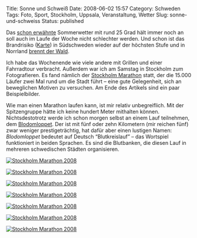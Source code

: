 Title: Sonne und Schweiß
Date: 2008-06-02 15:57
Category: Schweden
Tags: Foto, Sport, Stockholm, Uppsala, Veranstaltung, Wetter
Slug: sonne-und-schweiss
Status: published

Das [schon erwähnte](http://www.fiket.de/2008/05/29/sonne/) Sommerwetter
mit rund 25 Grad hält immer noch an soll auch im Laufe der Woche nicht
schlechter werden. Und schon ist das Brandrisiko
([Karte](http://www.smhi.se/cmp/jsp/polopoly.jsp?d=5559&l=sv)) in
Südschweden wieder auf der höchsten Stufe und in Norrland [brennt der
Wald](http://www.sr.se/cgi-bin/international/nyhetssidor/artikel.asp?nyheter=1&programid=2108&Artikel=2108960).

Ich habe das Wochenende wie viele andere mit Grillen und einer
Fahrradtour verbracht. Außerdem war ich am Samstag in Stockholm zum
Fotografieren. Es fand nämlich der [Stockholm
Marathon](http://www.stockholmmarathon.se/Start/index.cfm?Lan_ID=4)
statt, der die 15.000 Läufer zwei Mal rund um die Stadt führt – eine
gute Gelegenheit, sich an beweglichen Motiven zu versuchen. Am Ende des
Artikels sind ein paar Beispielbilder.

Wie man einen Marathon laufen kann, ist mir relativ unbegreiflich. Mit
der Spitzengruppe hätte ich keine hundert Meter mithalten können.
Nichtsdestotrotz werde ich schon morgen selbst an einem Lauf teilnehmen,
dem [Blodomloppet](http://blodomloppet.se/main.aspx?PageId=199). Der ist
mit fünf oder zehn Kilometern (mir reichen fünf) zwar weniger
prestigeträchtig, hat dafür aber einen lustigen Namen: *Blodomloppet*
bedeutet auf Deutsch “Blutkreislauf” – das Wortspiel funktioniert in
beiden Sprachen. Es sind die Blutbanken, die diesen Lauf in mehreren
schwedischen Städten organisieren.

<!--more Jetzt noch zu den Marathonbildern &raquo;-->

[![Stockholm Marathon
2008](/pic/marat1_s.jpg "Stockholm Marathon 2008")](/pic/marat1_l.jpg)

[![Stockholm Marathon
2008](/pic/marat2_s.jpg "Stockholm Marathon 2008")](/pic/marat2_l.jpg)

[![Stockholm Marathon
2008](/pic/marat3_s.jpg "Stockholm Marathon 2008")](/pic/marat3_l.jpg)

[![Stockholm Marathon
2008](/pic/marat4_s.jpg "Stockholm Marathon 2008")](/pic/marat4_l.jpg)

[![Stockholm Marathon
2008](/pic/marat5_s.jpg "Stockholm Marathon 2008")](/pic/marat5_l.jpg)

[![Stockholm Marathon
2008](/pic/marat6_s.jpg "Stockholm Marathon 2008")](/pic/marat6_l.jpg)

[![Stockholm Marathon
2008](/pic/marat7_s.jpg "Stockholm Marathon 2008")](/pic/marat7_l.jpg)

